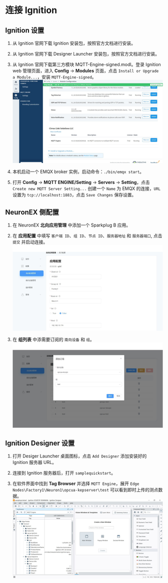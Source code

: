 # 连接 Ignition

## Ignition 设置

1. 从 Ignition 官网下载 Ignition 安装包，按照官方文档进行安装。

2. 从 Ignition 官网下载 Designer Launcher 安装包，按照官方文档进行安装。

3. 从 Ignition 官网下载第三方模块 MQTT-Engine-signed.modl。登录 Ignition web 管理页面，进入 **Config** -> **Modules** 页面，点击 `Install or Upgrade a Module...`，安装 `MQTT-Engine-signed`。
![ignition1](./assets/ignition1.jpg)

4. 本机启动一个 EMQX broker 实例，启动命令：`./bin/emqx start`。

5. 打开 **Config** -> **MQTT ENGINE/Setting** -> **Servers** -> **Setting**，点击 `Create new MQTT Server Setting...` 创建一个 `Name` 为 EMQX 的连接，`URL` 设置为 `tcp://localhost:1883`，点击 `Save Changes` 保存设置。

## NeuronEX 侧配置

1. 在 NeuronEX **北向应用管理** 中添加一个 Sparkplug B 应用。

2. 在 **应用配置** 中填写 `客户端 ID`、`组 ID`、`节点 ID`、`服务器地址` 和 `服务器端口`, 点击 `提交` 并启动连接。
![ignition2](./assets/ignition2.jpg)

3. 在 **组列表** 中添需要订阅的 `南向设备` 和 `组`。
![ignition3](./assets/ignition3.jpg)

## Ignition Designer 设置

1. 打开 Desiger Launcher 桌面图标，点击 `Add Designer` 添加安装好的 Ignition 服务器 URL。

2. 连接到 Ignition 服务器后，打开 `samplequickstart`。

3. 在软件界面中找到 **Tag Browser** 并选择 `MQTT Engine`，展开 `Edge Nodes\Factory1\Neuron1\opcua-kepserver\test` 可以看到即时上传的测点数据。
![ignition4](./assets/ignition4.jpg)